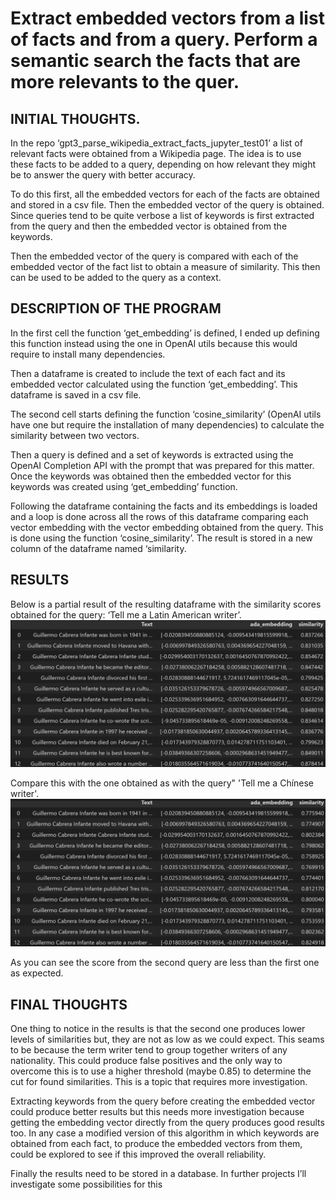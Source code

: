 # Extract embedded vectors from a list of facts and from a query. Perform a semantic search the facts that are more relevants to the quer.

## INITIAL THOUGHTS.

In the repo ‘gpt3_parse_wikipedia_extract_facts_jupyter_test01’ a list of relevant facts were obtained from a Wikipedia page. The idea is to use these facts to be added to a query, depending on how relevant they might be to answer the query with better accuracy.

To do this first, all the embedded vectors for each of the facts are obtained and stored in a csv file. Then the embedded vector of the query is obtained. Since queries tend to be quite verbose a list of keywords is first extracted from the query and then the embedded vector is obtained from the keywords.

Then the embedded vector of the query is compared with each of the embedded vector of the fact list to obtain a measure of similarity. This then can be used to be added to the query as a context.


## DESCRIPTION OF THE PROGRAM

In the first cell the function ‘get_embedding’ is defined, I ended up defining this function instead using the one in OpenAI utils because this would require to install many dependencies.

Then a dataframe is created to include the text of each fact and its embedded vector calculated using the function ‘get_embedding’. This dataframe is saved in a csv file.

The second cell starts defining the function ‘cosine_similarity’ (OpenAI utils have one but require the installation of many dependencies) to calculate the similarity between two vectors.

Then a query is defined and a set of keywords is extracted using the OpenAI Completion API with the prompt that was prepared for this matter. Once the keywords was obtained then the embedded vector for this keywords was created using ‘get_embedding’ function.

Following the dataframe containing the facts and its embeddings is loaded and a loop is done across all the rows of this dataframe comparing each vector embedding with the vector embedding obtained from the query. This is done using the function ‘cosine_similarity’. The result is stored in a new column of the dataframe named ‘similarity.

## RESULTS


Below is a partial result of the resulting dataframe with the similarity scores obtained for the query: ‘Tell me a Latin American writer’.
![image](data/similarity.png)

Compare this with the one obtained as with the query" 'Tell me a Chínese writer'.
![image](data/similarity01.png)

As you can see the score from the second query are less than the first one as expected.

## FINAL THOUGHTS

One thing to notice in the results is that the second one produces lower levels of similarities but, they are not as low as we could expect. This seams to be because the term writer tend to group together writers of any nationality. This could produce false positives and the only way to overcome this is to use a higher threshold (maybe 0.85) to determine the cut for found similarities. This is a topic that requires more investigation.

Extracting keywords from the query before creating the embedded vector could produce better results but this needs more investigation because getting the embedding vector directly from the query produces good results too. In any case a modified version of this algorithm in which keywords are obtained from each fact, to produce the embedded vectors from them, could be explored to see if this improved the overall reliability.

Finally the results need to be stored in a database. In further projects I’ll investigate some possibilities for this




